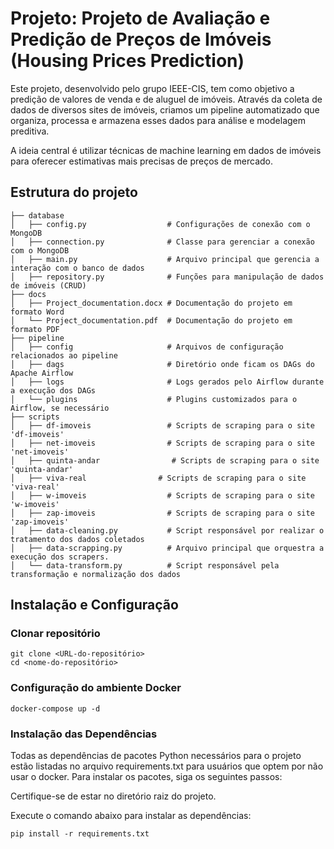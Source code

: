 # Projeto: Projeto de Avaliação e Predição de Preços de Imóveis (Housing Prices Prediction)

Este projeto, desenvolvido pelo grupo IEEE-CIS, tem como objetivo a predição de valores de venda e de aluguel de imóveis. Através da coleta de dados de diversos sites de imóveis, criamos um pipeline automatizado que organiza, processa e armazena esses dados para análise e modelagem preditiva.

A ideia central é utilizar técnicas de machine learning em dados de imóveis para oferecer estimativas mais precisas de preços de mercado.

## Estrutura do projeto

```
├── database
│   ├── config.py                  # Configurações de conexão com o MongoDB
│   ├── connection.py              # Classe para gerenciar a conexão com o MongoDB
│   ├── main.py                    # Arquivo principal que gerencia a interação com o banco de dados
│   ├── repository.py              # Funções para manipulação de dados de imóveis (CRUD)
├── docs
│   ├── Project_documentation.docx # Documentação do projeto em formato Word
│   └── Project_documentation.pdf  # Documentação do projeto em formato PDF
├── pipeline
│   ├── config                     # Arquivos de configuração relacionados ao pipeline
│   ├── dags                       # Diretório onde ficam os DAGs do Apache Airflow
│   ├── logs                       # Logs gerados pelo Airflow durante a execução dos DAGs
│   └── plugins                    # Plugins customizados para o Airflow, se necessário
├── scripts
│   ├── df-imoveis                 # Scripts de scraping para o site 'df-imoveis'
│   ├── net-imoveis                # Scripts de scraping para o site 'net-imoveis'
│   ├── quinta-andar                # Scripts de scraping para o site 'quinta-andar'
│   ├── viva-real                # Scripts de scraping para o site 'viva-real'
│   ├── w-imoveis                  # Scripts de scraping para o site 'w-imoveis'
│   ├── zap-imoveis                # Scripts de scraping para o site 'zap-imoveis'
│   ├── data-cleaning.py           # Script responsável por realizar o tratamento dos dados coletados
│   ├── data-scrapping.py          # Arquivo principal que orquestra a execução dos scrapers.
│   └── data-transform.py          # Script responsável pela transformação e normalização dos dados

```

## Instalação e Configuração

### Clonar repositório

```
git clone <URL-do-repositório>
cd <nome-do-repositório>
```

### Configuração do ambiente Docker

```
docker-compose up -d
```

### Instalação das Dependências

Todas as dependências de pacotes Python necessários para o projeto estão listadas no arquivo requirements.txt para usuários que optem por não usar o docker. Para instalar os pacotes, siga os seguintes passos:

Certifique-se de estar no diretório raiz do projeto.

Execute o comando abaixo para instalar as dependências:

```
pip install -r requirements.txt
```
